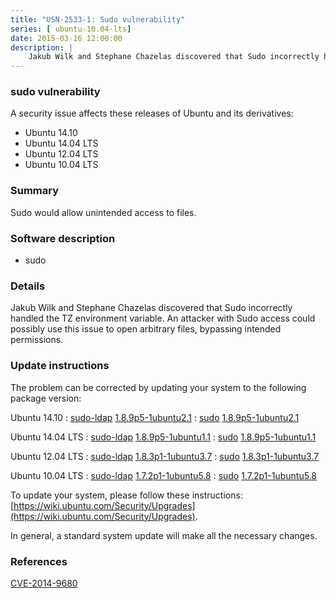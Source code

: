 ```yaml
---
title: "USN-2533-1: Sudo vulnerability"
series: [ ubuntu-10.04-lts]
date: 2015-03-16 12:00:00
description: |
    Jakub Wilk and Stephane Chazelas discovered that Sudo incorrectly handled the TZ environment variable. An attacker with Sudo access could possibly use this issue to open arbitrary files, bypassing intended permissions. 
--- 
```

 
### sudo vulnerability

A security issue affects these releases of Ubuntu and its derivatives:

* Ubuntu 14.10
* Ubuntu 14.04 LTS
* Ubuntu 12.04 LTS
* Ubuntu 10.04 LTS

### Summary

Sudo would allow unintended access to files. 

### Software description

* sudo 

### Details

Jakub Wilk and Stephane Chazelas discovered that Sudo incorrectly handled the TZ environment variable. An attacker with Sudo access could possibly use this issue to open arbitrary files, bypassing intended permissions. 

### Update instructions

The problem can be corrected by updating your system to the following package version:

Ubuntu 14.10
 : [sudo-ldap](https://launchpad.net/ubuntu/+source/sudo) <span> [1.8.9p5-1ubuntu2.1](https://launchpad.net/ubuntu/+source/sudo/1.8.9p5-1ubuntu2.1) </span> 
 : [sudo](https://launchpad.net/ubuntu/+source/sudo) <span> [1.8.9p5-1ubuntu2.1](https://launchpad.net/ubuntu/+source/sudo/1.8.9p5-1ubuntu2.1) </span> 

Ubuntu 14.04 LTS
 : [sudo-ldap](https://launchpad.net/ubuntu/+source/sudo) <span> [1.8.9p5-1ubuntu1.1](https://launchpad.net/ubuntu/+source/sudo/1.8.9p5-1ubuntu1.1) </span> 
 : [sudo](https://launchpad.net/ubuntu/+source/sudo) <span> [1.8.9p5-1ubuntu1.1](https://launchpad.net/ubuntu/+source/sudo/1.8.9p5-1ubuntu1.1) </span> 

Ubuntu 12.04 LTS
 : [sudo-ldap](https://launchpad.net/ubuntu/+source/sudo) <span> [1.8.3p1-1ubuntu3.7](https://launchpad.net/ubuntu/+source/sudo/1.8.3p1-1ubuntu3.7) </span> 
 : [sudo](https://launchpad.net/ubuntu/+source/sudo) <span> [1.8.3p1-1ubuntu3.7](https://launchpad.net/ubuntu/+source/sudo/1.8.3p1-1ubuntu3.7) </span> 

Ubuntu 10.04 LTS
 : [sudo-ldap](https://launchpad.net/ubuntu/+source/sudo) <span> [1.7.2p1-1ubuntu5.8](https://launchpad.net/ubuntu/+source/sudo/1.7.2p1-1ubuntu5.8) </span> 
 : [sudo](https://launchpad.net/ubuntu/+source/sudo) <span> [1.7.2p1-1ubuntu5.8](https://launchpad.net/ubuntu/+source/sudo/1.7.2p1-1ubuntu5.8) </span> 

To update your system, please follow these instructions: [https://wiki.ubuntu.com/Security/Upgrades](https://wiki.ubuntu.com/Security/Upgrades).

In general, a standard system update will make all the necessary changes. 

### References

 [CVE-2014-9680](http://people.ubuntu.com/~ubuntu-security/cve/CVE-2014-9680)
 
